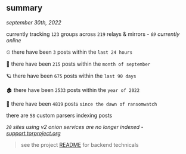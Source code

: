 
## summary
_september 30th, 2022_

currently tracking `123` groups across `219` relays & mirrors - _`69` currently online_

⏲ there have been `3` posts within the `last 24 hours`

🦈 there have been `215` posts within the `month of september`

🪐 there have been `675` posts within the `last 90 days`

🏚 there have been `2533` posts within the `year of 2022`

🦕 there have been `4819` posts `since the dawn of ransomwatch`

there are `58` custom parsers indexing posts

_`20` sites using v2 onion services are no longer indexed - [support.torproject.org](https://support.torproject.org/onionservices/v2-deprecation/)_

> see the project [README](https://github.com/joshhighet/ransomwatch#ransomwatch--) for backend technicals
